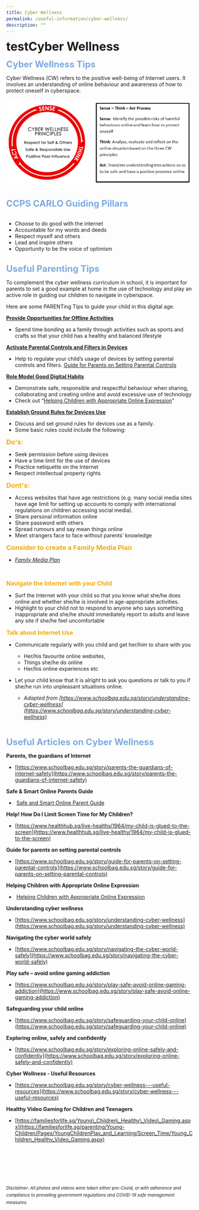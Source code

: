 ```yaml
---
title: Cyber Wellness
permalink: /useful-information/cyber-wellness/
description: ""
---
```

<b><font size="6">testCyber Wellness</font></b>

<b><font size=5 color="#7daadf">Cyber Wellness Tips</font></b>

Cyber Wellness (CW) refers to the positive well-being of Internet users. It involves an understanding of online behaviour and awareness of how to protect oneself in cyberspace.

	
![](/images/Useful%20Information/Cyber%20Wellness%201.png)


<br>
<b><font size=5 color="#7daadf">CCPS CARLO Guiding Pillars</font></b>
<br><br>

*   Choose to do good with the internet
*   Accountable for my words and deeds
*   Respect myself and others
*   Lead and inspire others
*   Opportunity to be the voice of optimism

<br>
<b><font size=5 color="#7daadf">Useful Parenting Tips</font></b>

To complement the cyber wellness curriculum in school, it is important for parents to set a good example at home in the use of technology and play an active role in guiding our children to navigate in cyberspace.  
  
Here are some PARENTing Tips to guide your child in this digital age.  
  
<b><u>Provide Opportunities for Offline Activities</u></b>

*   Spend time bonding as a family through activities such as sports and crafts so that your child has a healthy and balanced lifestyle

<b><u>Activate Parental Controls and Filters in Devices</u></b>

*   Help to regulate your child’s usage of devices by setting parental controls and filters. [Guide for Parents on Setting Parental Controls](https://www.schoolbag.edu.sg/story/guide-for-parents-on-setting-parental-controls)

  
<b><u>Role Model Good Digital Habits</u></b>

*   Demonstrate safe, responsible and respectful behaviour when sharing, collaborating and creating online and avoid excessive use of technology
*   Check out “[Helping Children with Appropriate Online Expression](/files/Forms%20and%20Guides/Useful%20Information%20-%20Helping%20Children%20with%20Appropriate%20Online%20Expression.pdf)”

<b><u>Establish Ground Rules for Devices Use</u></b>

 *   Discuss and set ground rules for devices use as a family.
 *   Some basic rules could include the following:

<b><font size=4 color="#eeac0d">Do's:</font></b>
* Seek permission before using devices
* Have a time limit for the use of devices
* Practice netiquette on the Internet
* Respect intellectual property rights

<b><font size=4 color="#eeac0d">Dont's:</font></b>
* Access websites that have age restrictions (e.g. many social media sites have age limit for setting up accounts to comply with international regulations on children accessing social media).
* Share personal information online
* Share password with others
* Spread rumours and say mean things online
* Meet strangers face to face without parents’ knowledge

<b><font size=4 color="#eeac0d">Consider to create a Family Media Plan</font></b>
* <em><a href="https://www.healthychildren.org/English/fmp/Pages/MediaPlan.aspx?_ga=2.3158520.957048614.1668416772-730791189.1668416771&_gl=1*12wclbc*_ga*NzMwNzkxMTg5LjE2Njg0MTY3NzE.*_ga_FD9D3XZVQQ*MTY2ODQxNjc3MS4xLjAuMTY2ODQxNjc3MS4wLjAuMA..">Family Media Plan</a></em>
<br>

<b><font size=3 color="#eeac0d">Navigate the Internet with your Child</font></b>

*   Surf the Internet with your child so that you know what she/he does online and whether she/he is involved in age-appropriate activities.
*   Highlight to your child not to respond to anyone who says something inappropriate and she/he should immediately report to adults and leave any site if she/he feel uncomfortable

<b><font size=3 color="#eeac0d">Talk about Internet Use</font></b>

*   Communicate regularly with you child and get her/him to share with you

     *   Her/his favourite online websites,
     *   Things she/he do online
     *   Her/his online experiences etc
 
*   Let your child know that it is alright to ask you questions or talk to you if she/he run into unpleasant situations online. 
    *   _Adapted from [https://www.schoolbag.edu.sg/story/understanding-cyber-wellness](https://www.schoolbag.edu.sg/story/understanding-cyber-wellness)_

 <br>

<b><font size=5 color="#7daadf">Useful Articles on Cyber Wellness</font></b>
	
<b>Parents, the guardians of Internet</b>

*   [https://www.schoolbag.edu.sg/story/parents-the-guardians-of-internet-safety](https://www.schoolbag.edu.sg/story/parents-the-guardians-of-internet-safety)

  
<b>Safe & Smart Online Parents Guide</b>

*    [Safe and Smart Online Parent Guide](/files/Forms%20and%20Guides/Useful%20Information%20-%20Safe%20and%20Smart%20Online%20Parent%20Guide.pdf)

  
<b>Help! How Do I Limit Screen Time for My Children?</b>

*   [https://www.healthhub.sg/live-healthy/1964/my-child-is-glued-to-the-screen](https://www.healthhub.sg/live-healthy/1964/my-child-is-glued-to-the-screen)

  
<b>Guide for parents on setting parental controls</b>

*   [https://www.schoolbag.edu.sg/story/guide-for-parents-on-setting-parental-controls](https://www.schoolbag.edu.sg/story/guide-for-parents-on-setting-parental-controls)

  
<b>Helping Children with Appropriate Online Expression</b>

*    [Helping Children with Appropriate Online Expression](/files/Forms%20and%20Guides/Useful%20Information%20-%20Helping%20Children%20with%20Appropriate%20Online%20Expression.pdf)

  
<b>Understanding cyber wellness</b>

*   [https://www.schoolbag.edu.sg/story/understanding-cyber-wellness](https://www.schoolbag.edu.sg/story/understanding-cyber-wellness)

  
<b>Navigating the cyber world safely</b>
 
*   [https://www.schoolbag.edu.sg/story/navigating-the-cyber-world-safely](https://www.schoolbag.edu.sg/story/navigating-the-cyber-world-safely)

  
<b>Play safe – avoid online gaming addiction</b>

*   [https://www.schoolbag.edu.sg/story/play-safe-avoid-online-gaming-addiction](https://www.schoolbag.edu.sg/story/play-safe-avoid-online-gaming-addiction)

  
<b>Safeguarding your child online</b>

*   [https://www.schoolbag.edu.sg/story/safeguarding-your-child-online](https://www.schoolbag.edu.sg/story/safeguarding-your-child-online)

  
<b>Exploring online, safely and confidently</b>

*   [https://www.schoolbag.edu.sg/story/exploring-online-safely-and-confidently](https://www.schoolbag.edu.sg/story/exploring-online-safely-and-confidently)

  
<b>Cyber Wellness - Useful Resources</b>

*   [https://www.schoolbag.edu.sg/story/cyber-wellness---useful-resources](https://www.schoolbag.edu.sg/story/cyber-wellness---useful-resources)

  
<b>Healthy Video Gaming for Children and Teenagers</b>

*   [https://familiesforlife.sg/Young\_Children\_Healthy\_Video\_Gaming.aspx](https://familiesforlife.sg/parenting/Young-Children/Pages/YoungChildrenPlay_and_Learning/Screen_Time/Young_Children_Healthy_Video_Gaming.aspx)



<br><br><br><br><br><br>
<sup>_Disclaimer: All photos and videos were taken either pre-Covid, or with adherence and compliance to prevailing government regulations and COVID-19 safe management measures._</sup>